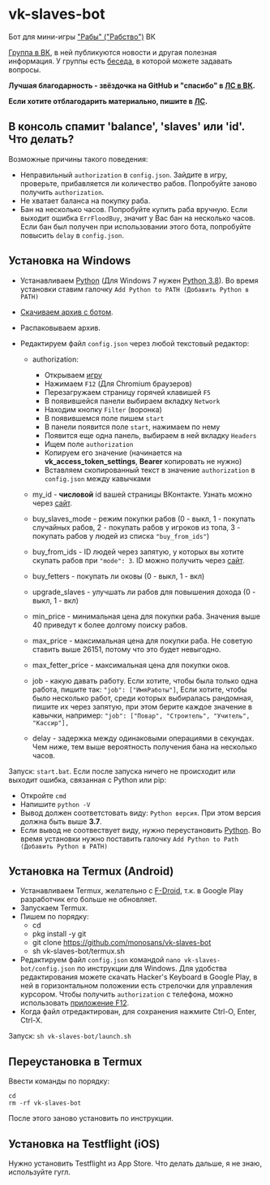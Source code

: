 # vk-slaves-bot

Бот для мини-игры ["Рабы" ("Рабство")](https://vk.com/app7794757) ВК

[Группа в ВК](https://vk.com/club203543653), в ней публикуются новости и другая полезная информация. У группы есть [беседа](https://vk.me/join/d4lmYy0XQdusTdgdW3acrqXcaH_plolkc7o=), в которой можете задавать вопросы.

**Лучшая благодарность - звёздочка на GitHub и "спасибо" в [ЛС в ВК](https://vk.com/id607137534).**

**Если хотите отблагодарить материально, пишите в [ЛС](https://vk.com/id607137534).**

## В консоль спамит **'balance'**, **'slaves'** или **'id'**. Что делать?

Возможные причины такого поведения:

- Неправильный `authorization` в `config.json`. Зайдите в игру, проверьте, прибавляется ли количество рабов. Попробуйте заново получить `authorization`.
- Не хватает баланса на покупку раба.
- Бан на несколько часов. Попробуйте купить раба вручную. Если выходит ошибка `ErrFloodBuy`, значит у Вас бан на несколько часов. Если бан был получен при использовании этого бота, попробуйте повысить `delay` в `config.json`.

## Установка на Windows

- Устанавливаем [Python](https://www.python.org/downloads/windows) (Для Windows 7 нужен [Python 3.8](https://python.org/ftp/python/3.8.8/python-3.8.8.exe)). Во время установки ставим галочку `Add Python to PATH (Добавить Python в PATH)`
- [Скачиваем архив с ботом](https://github.com/monosans/vk-slaves-bot/archive/refs/heads/main.zip).
- Распаковываем архив.
- Редактируем файл `config.json` через любой текстовый редактор:

  - authorization:
    - Открываем [игру](https://vk.com/app7794757)
    - Нажимаем `F12` (Для Chromium браузеров)
    - Перезагружаем страницу горячей клавишей `F5`
    - В появившейся панели выбираем вкладку `Network`
    - Находим кнопку `Filter` (воронка)
    - В появившемся поле пишем `start`
    - В панели появится поле `start`, нажимаем по нему
    - Появится еще одна панель, выбираем в ней вкладку `Headers`
    - Ищем поле `authorization`
    - Копируем его значение (начинается на **vk_access_token_settings**, **Bearer** копировать не нужно)
    - Вставляем скопированный текст в значение `authorization` в `config.json` между кавычками
  - my_id - **числовой** id вашей страницы ВКонтакте. Узнать можно через [сайт](https://regvk.com/id).

  - buy_slaves_mode - режим покупки рабов (0 - выкл, 1 - покупать случайных рабов, 2 - покупать рабов у игроков из топа, 3 - покупать рабов у людей из списка `"buy_from_ids"`)
  - buy_from_ids - ID людей через запятую, у которых вы хотите скупать рабов при `"mode": 3`. ID можно получить через [сайт](https://regvk.com/id).
  - buy_fetters - покупать ли оковы (0 - выкл, 1 - вкл)
  - upgrade_slaves - улучшать ли рабов для повышения дохода (0 - выкл, 1 - вкл)
  - min_price - минимальная цена для покупки раба. Значения выше 40 приведут к более долгому поиску рабов.
  - max_price - максимальная цена для покупки раба. Не советую ставить выше 26151, потому что это будет невыгодно.
  - max_fetter_price - максимальная цена для покупки оков.
  - job - какую давать работу. Если хотите, чтобы была только одна работа, пишите так: `"job": ["ИмяРаботы"]`, Если хотите, чтобы было несколько работ, среди которых выбиралась рандомная, пишите их через запятую, при этом берите каждое значение в кавычки, например: `"job": ["Повар", "Строитель", "Учитель", "Кассир"],`
  - delay - задержка между одинаковыми операциями в секундах. Чем ниже, тем выше вероятность получения бана на несколько часов.

Запуск: `start.bat`. Если после запуска ничего не происходит или выходит ошибка, связанная с Python или pip:

- Откройте `cmd`
- Напишите `python -V`
- Вывод должен соответстовать виду: `Python версия`. При этом версия должна быть выше **3.7**.
- Если вывод не соотвествует виду, нужно переустановить [Python](https://www.python.org/downloads/windows). Во время установки нужно поставить галочку `Add Python to Path (Добавить Python в PATH)`

## Установка на Termux (Android)

- Устанавливаем Termux, желательно с [F-Droid](https://f-droid.org/repo/com.termux_108.apk), т.к. в Google Play разработчик его больше не обновляет.
- Запускаем Termux.
- Пишем по порядку:
  - cd
  - pkg install -y git
  - git clone https://github.com/monosans/vk-slaves-bot
  - sh vk-slaves-bot/termux.sh
- Редактируем файл `config.json` командой `nano vk-slaves-bot/config.json` по инструкции для Windows. Для удобства редактирования можете скачать Hacker's Keyboard в Google Play, в ней в горизонтальном положении есть стрелочки для управления курсором. Чтобы получить `authorization` с телефона, можно использовать [приложение F12](https://play.google.com/store/apps/details?id=com.asfmapps.f12).
- Когда файл отредактирован, для сохранения нажмите Ctrl-O, Enter, Ctrl-X.

Запуск: `sh vk-slaves-bot/launch.sh`

## Переустановка в Termux

Ввести команды по порядку:

```
cd
rm -rf vk-slaves-bot
```

После этого заново установить по инструкции.

## Установка на Testflight (iOS)

Нужно установить Testflight из App Store. Что делать дальше, я не знаю, используйте гугл.
